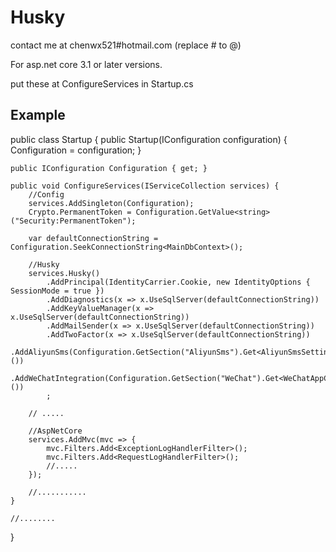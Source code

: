 # Husky
contact me at chenwx521#hotmail.com (replace # to @)

For asp.net core 3.1 or later versions.

put these at ConfigureServices in Startup.cs

Example
---------------------

public class Startup
{
	public Startup(IConfiguration configuration) {
		Configuration = configuration;
	}

	public IConfiguration Configuration { get; }

	public void ConfigureServices(IServiceCollection services) {
		//Config
		services.AddSingleton(Configuration);
		Crypto.PermanentToken = Configuration.GetValue<string>("Security:PermanentToken");

		var defaultConnectionString = Configuration.SeekConnectionString<MainDbContext>();

		//Husky
		services.Husky()
			.AddPrincipal(IdentityCarrier.Cookie, new IdentityOptions { SessionMode = true })
			.AddDiagnostics(x => x.UseSqlServer(defaultConnectionString))
			.AddKeyValueManager(x => x.UseSqlServer(defaultConnectionString))
			.AddMailSender(x => x.UseSqlServer(defaultConnectionString))
			.AddTwoFactor(x => x.UseSqlServer(defaultConnectionString))
			.AddAliyunSms(Configuration.GetSection("AliyunSms").Get<AliyunSmsSettings>())
			.AddWeChatIntegration(Configuration.GetSection("WeChat").Get<WeChatAppConfig>())
			;
      
		// .....
    
		//AspNetCore
		services.AddMvc(mvc => {
			mvc.Filters.Add<ExceptionLogHandlerFilter>();
			mvc.Filters.Add<RequestLogHandlerFilter>();
			//.....
		});
    
		//...........
	}
  
	//........
}
